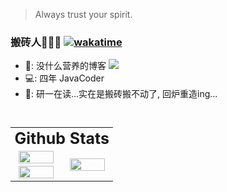 > Always trust your spirit.


### 搬砖人🧱🧱🧱 [![wakatime](https://wakatime.com/badge/user/a9afa94f-c553-4629-b4b7-88cbcd06c9f1.svg)](https://wakatime.com/@a9afa94f-c553-4629-b4b7-88cbcd06c9f1)

- 📙: 没什么营养的博客 <a href="http://blog.wttch.com"><img src="https://img.shields.io/badge/🌱%20-我的博客-brightness.svg" /></a>
- 💻: 四年 JavaCoder
- 🏫: 研一在读...实在是搬砖搬不动了, 回炉重造ing...


<br/>
<table style="border:none;font-size:0.92em;width:100%;">
  <tr>
    <td style="border:none;" align="center" colspan=2>
      <font style="font-size:25px"><strong> Github Stats </strong></font>
    </td>
  </tr>
  <tr>
    <!-- 左侧 GitHub 统计图 -->
    <td style="border:none; width:50%;" align="center">
      <img src="https://github-readme-stats.vercel.app/api?username=wttch96&count_private=true&show_icons=true&hide=contribs&include_all_commits=true&theme=vue" style="width:90%;"/>
    </td>
    <!-- 右侧 Wakatime 统计图 -->
    <td style="border:none; width:50%;" align="center" rowspan="2">
      <img src="https://github-readme-stats.vercel.app/api/wakatime?username=wttch96&layout=compact" style="width:90%;"/>
    </td>
  </tr>
  <tr>
    <!-- 左侧语言统计图 -->
    <td style="border:none; width:50%;" align="center"> 
      <img src="https://github-readme-stats.vercel.app/api/top-langs/?username=wttch96&count_private=true&show_icons=true&hide=contribs&include_all_commits=true&theme=vue&layout=compact" style="width:90%;"/>
    </td>
  </tr>
</table>




